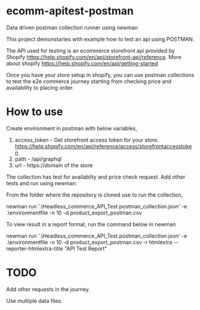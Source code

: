 # ecomm-apitest-postman
Data driven postman collection runner using newman

This project demonstartes with example how to test an api using POSTMAN. 

The API used for testing is an ecommerce storefront api provided by Shopify https://help.shopify.com/en/api/storefront-api/reference.
More about shopify https://help.shopify.com/en/api/getting-started

Once you have your store setup in shopify, you can use postman collections to test the e2e commerce journey starting from checking price and availability to placing order.

# How to use
Create environment in postman with below variables,
1. access_token - Get storefront access token for your store. https://help.shopify.com/en/api/reference/access/storefrontaccesstoken
2. path - /api/graphql 
3. url - https://domain of the store

The collection has test for availablity and price check request. Add other tests and run using newman.

From the folder where the repository is cloned use to run the collection,

newman run '.\Headless_commerce_API_Test.postman_collection.json' -e .\environmentfile -n 10 -d product_export_postman.csv

To view result in a report format, run the command below in newman

newman run '.\Headless_commerce_API_Test.postman_collection.json' -e .\environmentfile -n 10 -d product_export_postman.csv -r htmlextra --reporter-htmlextra-title "API Test Report"

# TODO
Add other requests in the journey.

Use multiple data files.

